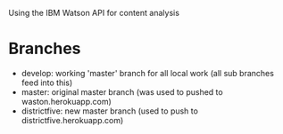 Using the IBM Watson API for content analysis
# Branches
* develop: working 'master' branch for all local work (all sub branches feed into this)
* master: original master branch (was used to pushed to waston.herokuapp.com)
* districtfive: new master branch (used to push to districtfive.herokuapp.com)
